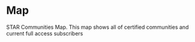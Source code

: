 # Map
STAR Communities Map.
This map shows all of certified communities and current full access subscribers
